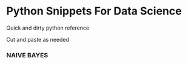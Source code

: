 # Python Snippets For Data Science
Quick and dirty python reference

Cut and paste as needed


### NAIVE BAYES
```python

```